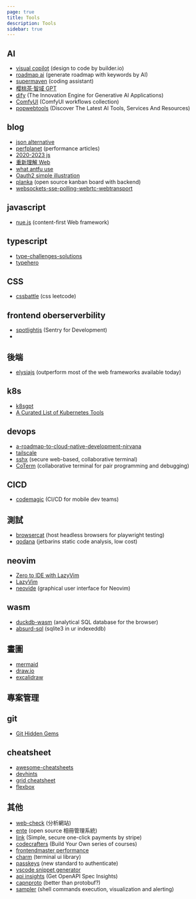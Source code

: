 ```yaml
---
page: true
title: Tools
description: Tools
sidebar: true
---
```


## AI

-   [visual copilot](https://www.builder.io/m/design-to-code) (design to code by builder.io)
-   [roadmap ai](https://roadmap.sh/ai) (generate roadmap with keywords by AI)
-   [supermaven](https://supermaven.com/) (coding assistant)
-   [樱桃茶·智域 GPT](https://new.cherrychat.org/home)
-   [dify](https://dify.ai/) (The Innovation Engine for Generative AI Applications)
-   [ComfyUI](https://github.com/ZHO-ZHO-ZHO/ComfyUI-Workflows-ZHO) (ComfyUI workflows collection)
-   [popwebtools](https://www.popwebtools.com/) (Discover The Latest AI Tools, Services And Resources)

## blog

-   [json alternative](https://medium.com/data-science-community-srm/json-is-incredibly-slow-heres-what-s-faster-ca35d5aaf9e8)
-   [perfplanet](https://calendar.perfplanet.com/2023/) (performance articles)
-   [2020-2023 js](https://betterprogramming.pub/all-javascript-and-typescript-features-of-the-last-3-years-629c57e73e42)
-   [重新理解 Web](https://zhuanlan.zhihu.com/p/581977751)
-   [what antfu use](https://github.com/antfu/use)
-   [Oauth2 simple illustration](https://darutk.medium.com/the-simplest-guide-to-oauth-2-0-8c71bd9a15bb)
-   [planka](https://github.com/plankanban/planka) (open source kanban board with backend)
-   [websockets-sse-polling-webrtc-webtransport](https://rxdb.info/articles/websockets-sse-polling-webrtc-webtransport.html)

## javascript

-   [nue.js](https://nuejs.org/) (content-first Web framework)

## typescript

-   [type-challenges-solutions](https://ghaiklor.github.io/type-challenges-solutions/en/)
-   [typehero](https://typehero.dev/aot-2023)

## CSS

-   [cssbattle](https://cssbattle.dev/) (css leetcode)

## frontend oberserverbility

-   [spotlightjs](https://spotlightjs.com/) (Sentry for Development)
-

## 後端

-   [elysiajs](https://elysiajs.com/) (outperform most of the web frameworks available today)

## k8s

-   [k8sgpt](https://k8sgpt.ai/)
-   [A Curated List of Kubernetes Tools](https://collabnix.github.io/kubetools/)

## devops

-   [a-roadmap-to-cloud-native-development-nirvana](https://thenewstack.io/a-roadmap-to-cloud-native-development-nirvana/)
-   [tailscale](https://tailscale.com/)
-   [sshx](https://sshx.io/) (secure web-based, collaborative terminal)
-   [CoTerm](https://www.datadoghq.com/blog/introducing-coterm/) (collaborative terminal for pair programming and debugging)

## CICD

-   [codemagic](https://codemagic.io/) (CI/CD for mobile dev teams)

## 測試

-   [browsercat](https://www.browsercat.com/) (host headless browsers for playwright testing)
-   [qodana](https://www.jetbrains.com/qodana/) (jetbarins static code analysis, low cost)

## neovim

-   [Zero to IDE with LazyVim](https://www.youtube.com/watch?v=N93cTbtLCIM)
-   [LazyVim](https://www.lazyvim.org/)
-   [neovide](https://neovide.dev/index.html) (graphical user interface for Neovim)

## wasm

-   [duckdb-wasm](https://duckdb.org/2021/10/29/duckdb-wasm.html) (analytical SQL database for the browser)
-   [absurd-sql](https://github.com/jlongster/absurd-sql) (sqlite3 in ur indexeddb)

## 畫圖

-   [mermaid](https://mermaid.js.org/)
-   [draw.io](https://www.draw.io/)
-   [excalidraw](https://excalidraw.com/)

## 專案管理

## git

-   [Git Hidden Gems](https://www.youtube.com/watch?v=uFrPgUjv_Y8)

## cheatsheet

-   [awesome-cheatsheets](https://lecoupa.github.io/awesome-cheatsheets/)
-   [devhints](https://devhints.io/)
-   [grid cheatsheet](https://grid.malven.co/)
-   [flexbox](https://flexbox.malven.co/)

## 其他

-   [web-check](https://web-check.xyz/) (分析網站)
-   [ente](https://github.com/ente-io/ente) (open source 相冊管理系統)
-   [link](https://app.link.com/wallet) (Simple, secure one-click payments by stripe)
-   [codecrafters](https://codecrafters.io/) (Build Your Own series of courses)
-   [frontendmaster performance](https://frontendmasters.com/topics/performance/)
-   [charm](https://charm.sh/) (terminal ui library)
-   [passkeys](https://www.passkeys.com/guides) (new standard to authenticate)
-   [vscode snippet generator](https://snippet-generator.app/?description=&tabtrigger=&snippet=&mode=vscode)
-   [api insights](https://apiinsights.io/) (Get OpenAPI Spec Insights)
-   [capnproto](https://capnproto.org/) (better than protobuf?)
-   [sampler](https://github.com/sqshq/sampler/) (shell commands execution, visualization and alerting)

